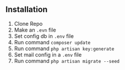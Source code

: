 ## Installation
1) Clone Repo
2) Make an `.evn` file
3) Set config db in `.env` file
4) Run command `composer update`
5) Run command `php artisan key:generate`
6) Set mail config in a `.env` file
7) Run command `php artisan migrate --seed`
